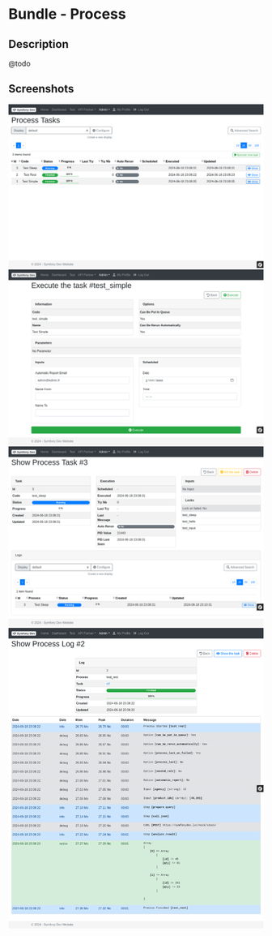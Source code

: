 # Bundle - Process

## Description

@todo

## Screenshots

![process-task-list](./process/process-task-list.png)
![process-task-execute](./process/process-task-execute.png)
![process-task-show](./process/process-task-show.png)
![process-log-show](./process/process-log-show.png)
